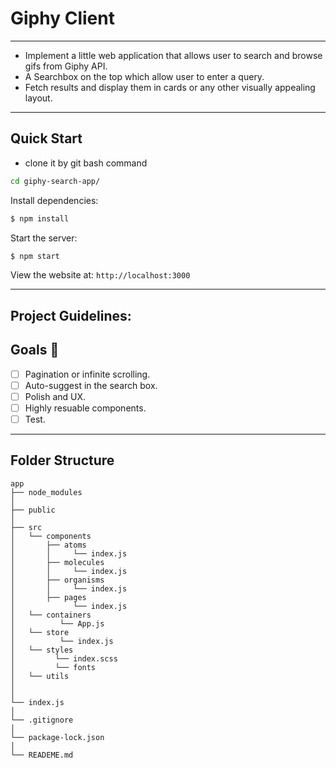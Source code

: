 # Giphy Client

----
- Implement a little web application that allows user to search and browse gifs from Giphy API.
- A Searchbox on the top which allow user to enter a query. 
- Fetch results and display them in cards or any other visually appealing layout.
----

## Quick Start

- clone it by git bash command 

```bash || terminal
cd giphy-search-app/
```

Install dependencies:

```bash 
$ npm install
```

Start the server:

```bash
$ npm start
```

View the website at: `http://localhost:3000`

----
## Project Guidelines: 


## Goals 🎯
* [ ] Pagination or infinite scrolling.
* [ ] Auto-suggest in the search box.
* [ ] Polish and UX.
* [ ] Highly resuable components.
* [ ] Test.

----

## Folder Structure
```
app
├── node_modules
│
├── public
│
├── src
│   └── components
│       ├── atoms
│       │     └── index.js
│       ├── molecules
│       │     └── index.js
│       ├── organisms
│       │     └── index.js
│       ├── pages
│             └── index.js
│   └── containers
│          └── App.js
│   └── store
│          └── index.js
│   └── styles
│         └── index.scss
│         └── fonts
│   └── utils
│
│
└── index.js
│
└── .gitignore
│
└── package-lock.json
│
└── READEME.md

```
